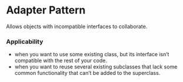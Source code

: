 # Adapter Pattern
Allows objects with incompatible interfaces to collaborate.

### Applicability
- when you want to use some existing class, but its interface isn’t compatible with the rest of your code.
-  when you want to reuse several existing subclasses that lack some common functionality that can’t be added to the superclass.